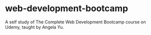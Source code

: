 # web-development-bootcamp
A self study of The Complete Web Development Bootcamp course on Udemy, taught by Angela Yu.
